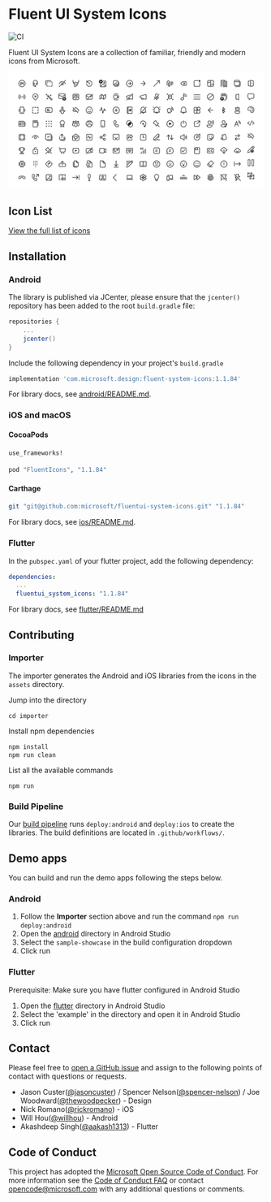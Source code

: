 # Fluent UI System Icons

![CI](https://github.com/microsoft/fluentui-system-icons/workflows/CI/badge.svg)

Fluent UI System Icons are a collection of familiar, friendly and modern icons from Microsoft.

![fluent system icons](art/readme-banner.png)

## Icon List

[View the full list of icons](icons.md)

## Installation
### Android
The library is published via JCenter, please ensure that the `jcenter()` repository has been added to the root `build.gradle` file:
```groovy
repositories {
    ...
    jcenter()
}
```
Include the following dependency in your project's `build.gradle`
```groovy
implementation 'com.microsoft.design:fluent-system-icons:1.1.84'
```

For library docs, see [android/README.md](android/README.md).

### iOS and macOS
#### CocoaPods

```ruby
use_frameworks!

pod "FluentIcons", "1.1.84"
```

#### Carthage

```bash
git "git@github.com:microsoft/fluentui-system-icons.git" "1.1.84"
```

For library docs, see [ios/README.md](ios/README.md).

### Flutter

In the `pubspec.yaml` of your flutter project, add the following dependency:

```yaml
dependencies:
  ...
  fluentui_system_icons: "1.1.84"
```

For library docs, see [flutter/README.md](flutter/README.md)

## Contributing

### Importer

The importer generates the Android and iOS libraries from the icons in the `assets` directory.

Jump into the directory
```
cd importer
```

Install npm dependencies
```
npm install
npm run clean
```

List all the available commands
```
npm run
```

### Build Pipeline

Our [build pipeline](https://github.com/microsoft/fluentui-system-icons/actions) runs `deploy:android` and `deploy:ios` to create the libraries. The build definitions are located in `.github/workflows/`.

## Demo apps

You can build and run the demo apps following the steps below.

### Android
1. Follow the **Importer** section above and run the command `npm run deploy:android`
2. Open the [android](android) directory in Android Studio
3. Select the `sample-showcase` in the build configuration dropdown
4. Click run 

### Flutter
Prerequisite: Make sure you have flutter configured in Android Studio 
1. Open the [flutter](flutter) directory in Android Studio
2. Select the 'example' in the directory and open it in Android Studio
3. Click run

## Contact
Please feel free to [open a GitHub issue](https://github.com/microsoft/fluentui-system-icons/issues/new) and assign to the following points of contact with questions or requests.
* Jason Custer([@jasoncuster](https://github.com/jasoncuster)) / Spencer Nelson([@spencer-nelson](https://github.com/spencer-nelson)) / Joe Woodward([@thewoodpecker](https://github.com/thewoodpecker)) - Design
* Nick Romano([@rickromano](https://github.com/nickromano)) - iOS
* Will Hou([@willhou](https://github.com/willhou)) - Android
* Akashdeep Singh([@aakash1313](https://github.com/aakash1313)) - Flutter

## Code of Conduct
This project has adopted the [Microsoft Open Source Code of Conduct](https://opensource.microsoft.com/codeofconduct). For more information see the [Code of Conduct FAQ](https://opensource.microsoft.com/codeofconduct) or contact opencode@microsoft.com with any additional questions or comments.
